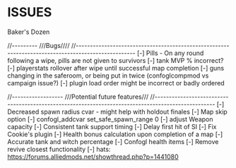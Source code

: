 # ISSUES
Baker's Dozen

//---------
///Bugs////
//---------------------------------------------------------------------------------------------------
[-] Pills
	- On any round following a wipe, pills are not given to survivors
[-] tank MVP % incorrect?
[-] playerstats rollover after wipe until successful map completion
[-] guns changing in the saferoom, or being put in twice (confoglcompmod vs campaign issue?)
[-] plugin load order might be incorrect or badly ordered 

//------------------
///Potential future features///
//---------------------------------------------------------------------------------------------------
[-] Decreased spawn radius cvar - might help with holdout finales
[-] Map skip option
[-] confogl_addcvar set_safe_spawn_range 0
[-] adjust Weapon capacity
[-] Consistent tank support timing
[-] Delay first hit of SI
[-] Fix Cookie's plugin
[-] Health bonus calculation upon completion of a map
[-] Accurate tank and witch percentage
[-] Confogl health items
[-] Remove revive closest functionality
[-] hats: https://forums.alliedmods.net/showthread.php?p=1441080




